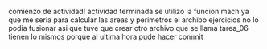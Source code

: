 comienzo de actividad!
actividad terminada se utilizo la funcion mach ya que me seria para calcular las areas y perimetros
el archibo ejercicios no lo podia fusionar asi que tuve que crear otro archivo que se llama tarea_06 tienen lo mismos porque al ultima hora pude hacer commit
